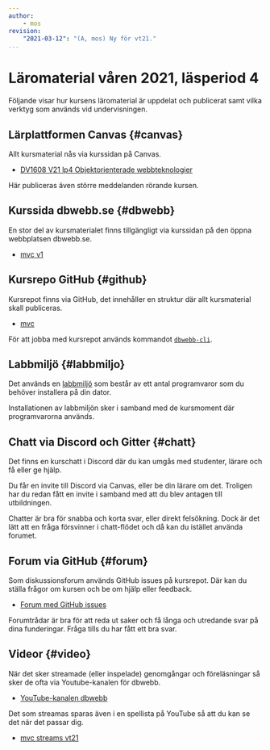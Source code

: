 ```yaml
---
author:
    - mos
revision:
    "2021-03-12": "(A, mos) Ny för vt21."
...
```

Läromaterial våren 2021, läsperiod 4
==================================

Följande visar hur kursens läromaterial är uppdelat och publicerat samt vilka verktyg som används vid undervisningen.

<!--more-->



Lärplattformen Canvas {#canvas}
----------------------------------

Allt kursmaterial nås via kurssidan på Canvas.

* [DV1608 V21 lp4 Objektorienterade webbteknologier](https://bth.instructure.com/courses/3427)

Här publiceras även större meddelanden rörande kursen.



Kurssida dbwebb.se {#dbwebb}
----------------------------------

En stor del av kursmaterialet finns tillgängligt via kurssidan på den öppna webbplatsen dbwebb.se.

* [mvc v1](kurser/mvc-v1)



Kursrepo GitHub {#github}
----------------------------------

Kursrepot finns via GitHub, det innehåller en struktur där allt kursmaterial skall publiceras.

* [mvc](https://github.com/dbwebb-se/mvc)

För att jobba med kursrepot används kommandot [`dbwebb-cli`](dbwebb-cli).



Labbmiljö {#labbmiljo}
----------------------------------

Det används en [labbmiljö](./../../labbmiljo) som består av ett antal programvaror som du behöver installera på din dator.

Installationen av labbmiljön sker i samband med de kursmoment där programvarorna används.



Chatt via Discord och Gitter {#chatt}
----------------------------------

Det finns en kurschatt i Discord där du kan umgås med studenter, lärare och få eller ge hjälp.

Du får en invite till Discord via Canvas, eller be din lärare om det. Troligen har du redan fått en invite i samband med att du blev antagen till utbildningen.

Chatter är bra för snabba och korta svar, eller direkt felsökning. Dock är det lätt att en fråga försvinner i chatt-flödet och då kan du istället använda forumet.



Forum via GitHub {#forum}
----------------------------------

Som diskussionsforum används GitHub issues på kursrepot. Där kan du ställa frågor om kursen och be om hjälp eller feedback.

* [Forum med GitHub issues](https://github.com/dbwebb-se/mvc/issues)

Forumtrådar är bra för att reda ut saker och få långa och utredande svar på dina funderingar. Fråga tills du har fått ett bra svar.



Videor {#video}
----------------------------------

När det sker streamade (eller inspelade) genomgångar och föreläsningar så sker de ofta via Youtube-kanalen för dbwebb.

* [YouTube-kanalen dbwebb](https://www.youtube.com/c/DbwebbSe)

Det som streamas sparas även i en spellista på YouTube så att du kan se det när det passar dig.

* [mvc streams vt21](https://www.youtube.com/playlist?list=PLKtP9l5q3ce_cbYbdnzKKF8-4igef73u6)

<!--
Tidigare kurstillfällen kan ses via andra spellistor.

* [ramverk1 streams ht19](https://www.youtube.com/playlist?list=PLKtP9l5q3ce-kBGV_-kmGIdbJYGgZ2_TW)
-->
